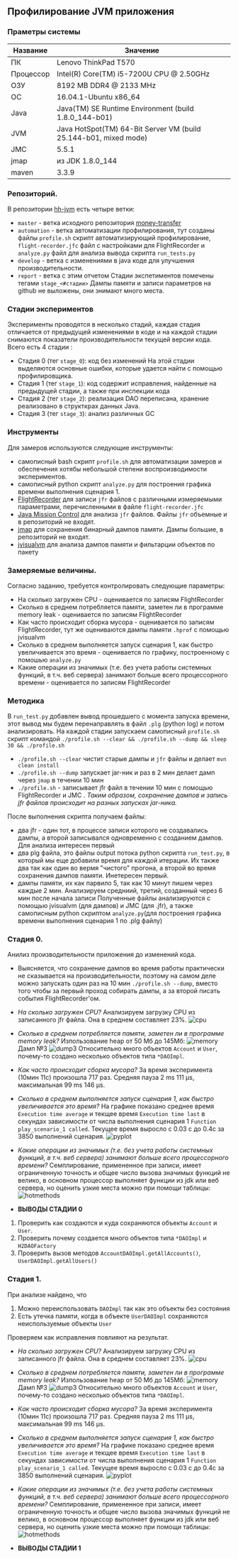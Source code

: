 ## Профилирование JVM приложения

### Праметры системы

| Название      | Значение                                 |
| ------------- |------------------------------------------|
| ПК            | Lenovo ThinkPad T570                     |
| Процессор     | Intel(R) Core(TM) i5-7200U CPU @ 2.50GHz |
| ОЗУ           | 8192 MB DDR4 @ 2133 MHz                  |
| OC            | 16.04.1-Ubuntu x86_64                    |
| Java          | Java(TM) SE Runtime Environment (build 1.8.0_144-b01)|
| JVM           | Java HotSpot(TM) 64-Bit Server VM (build 25.144-b01, mixed mode)|
| JMC           | 5.5.1                                    |
| jmap          | из JDK 1.8.0_144                         |
|maven          | 3.3.9                                    |

### Репозиторий.
В репозитории [hh-jvm](https://github.com/eremeykin/hh-jvm/) есть четыре ветки:
* `master` - ветка исходного репозитория [money-transfer](https://github.com/yarkinsv/money-transfer)
* `automation` - ветка автоматизации профилирования, тут созданы файлы `profile.sh` скрипт автоматизирующий профилирование, 
`flight-recorder.jfc` файл с настройками для FlightRecorder и `analyze.py` файл для анализа вывода скрипта `run_tests.py`
* `develop` - ветка с изменениями в java коде для улучшения производительности.
* `report` - ветка с этим отчетом
Стадии экспетиментов помечены тегами `stage_<#стадии>`
Дампы памяти и записи параметров на github не выложены, они знимают много места.

### Стадии экспериментов
Эксперименты проводятся в несколько стадий, каждая стадия отличается от предыдущей изменениями в коде и на каждой стадии снимаются показатели производительности текущей версии кода. Всего есть 4 стадии :
* Стадия 0 (тег `stage_0`): код без изменений
На этой стадии выделяются основные ошибки, которые удается найти с помощью профилировщика.
* Стадия 1 (тег `stage_1`): код содержит исправления, найденные на предыдущей стадии, а также при инспекции кода
* Стадия 2 (тег `stage_2`): реализация DAO переписана, хранение реализовано в структкрах данных Java.
* Стадия 3 (тег `stage_3`): анализ различных GC

### Инструменты
Для замеров используются следующие инструменты:
* самописный bash скрипт `profile.sh` для автоматизации замеров и обеспечения хотябы небольшой степени воспроизводимости экспериментов.
* самописный python скрипт `analyze.py` для построения графика времени выполнения сценария 1.
* [FlightRecorder](https://docs.oracle.com/javacomponents/jmc-5-5/jfr-runtime-guide/about.htm) для записи `jfr` файлов с различными измеряемыми параметрами, перечисленными в файле `flight-recorder.jfc`
* [Java Mission Control](https://www.oracle.com/technetwork/java/javaseproducts/mission-control/index.html) для анализа `jfr` файлов. Файлы `jfr` объемные и в репозиторий не входят.
* [jmap](https://docs.oracle.com/javase/8/docs/technotes/tools/unix/jmap.html) для сохранения бинарный дампов памяти. Дампы большие, в репозиторий не входят.
* [jvisualvm](https://docs.oracle.com/javase/8/docs/technotes/guides/visualvm/index.html) для анализа дампов памяти и фильтарции объектов по пакету

### Замеряемые величины.
Согласно заданию, требуется контролировать следующие параметры:
* На сколько загружен CPU - оценивается по записям FlightRecorder
* Сколько в среднем потребляется памяти, заметен ли в программе memory leak - оценивается по записям FlightRecorder
* Как часто происходит сборка мусора - оценивается по записям FlightRecorder, тут же оцениваются дампы памяти `.hprof` с помощью jvisualvm
* Сколько в среднем выполняется запуск сценария 1, как быстро увеличивается это время - оценивается по графику, построенному с помошью `analyze.py` 
* Какие операции из значимых (т.е. без учета работы системных функций, в т.ч. веб сервера) занимают больше всего процессорного времени - оценивается по записям FlightRecorder
                                                                                                                                                     
### Методика
В `run_test.py` добавлен вывод прошедшего с момента запуска времени, этот вывод мы будем перенаправлять в файл `.plg` (python log) и потом анализировать.
На каждой стадии запускаем самописный `profile.sh` скрипт командой
`./profile.sh --clear && ./profile.sh --dump && sleep 30 && ./profile.sh`
* `./profile.sh --clear` чистит старые дампы и `jfr` файлы и делает `mvn clean install`
* `./profile.sh --dump` запускает jar-ник и раз в 2 мин делает дамп через `jmap` в течении 10 мин
* `./profile.sh` - записывает jfr файл в течении 10 мин с помощью FlightRecorder и JMC .
*Таким образом, сохранение дампов и запись jfr файлов происходит на разных запусках jar-ника.*

После выполнения скрипта получаем файлы:
* два jfr - один тот, в процессе записи которого не создавались дампы, а второй записывался одновременно с созданием дампов. Для анализа интересен первый
* два plg файла, это файлы output потока python скрипта `run_test.py`, в который мы еще добавили время для каждой итерации. Их также два так как один во вермя "чистого" прогона, а второй во время сохранения дампов памяти. Инетересен первый. 
* дампы памяти, их как парвило 5, так как 10 минут пишем через каждые 2 мин. Анализируем средниий, третий, созданный через 6 мин после начала записи 
Полученные файлы анализируются с помощью jvisualvm (для дампов) и JMC (для .jfr), а также самописным python скриптом `analyze.py`(для построения графика времени выполнения сценария 1 по .plg файлу)

### Стадия 0. 
Анилиз производительности приложения до изменений кода.
* Выясняется, что сохранение дампов во время работы практически не сказывается на производительности, поэтому на самом деле можно запускать один раз на 10 мин `./profile.sh --dump`, вместо того чтобы за первый проход собирать дампы, а за второй писать события FlightRecorder'ом.

* *На сколько загружен CPU?*
Анализируем загрузку CPU из записанного jfr файла. Она в среднем составляет 23%. 
![cpu](https://raw.githubusercontent.com/eremeykin/hh-jvm/report/img/stage_0/cpu.png)

* *Сколько в среднем потребляется памяти, заметен ли в программе memory leak?*
Изпользование heap от 50 Мб до 145Мб:
![memory](https://raw.githubusercontent.com/eremeykin/hh-jvm/report/img/stage_0/memory.png)
Дамп №3 
![dump3](https://raw.githubusercontent.com/eremeykin/hh-jvm/report/img/stage_0/dump3.png)
Относительно много объектов `Account` и `User`, почему-то создано несколько объектов типа `*DAOImpl`. 

* *Как часто происходит сборка мусора?*
За время эксперимента (10мин 11с) произошла 717 раз. Средняя пауза 2 ms 111 μs, максимальная 99 ms 146 μs. 

* *Cколько в среднем выполняется запуск сценария 1, как быстро увеличивается это время?*
На графике показано среднее время `Execution time average` и текщее время `Execution time last` в секундах зависимости от числа выполнения сценария 1 `Function play_scenario_1 called`. 
Текущее время выросло с 0.03 с до  0.4с за 3850 выполнений сценария.
![pyplot](https://raw.githubusercontent.com/eremeykin/hh-jvm/report/img/stage_0/pyplot.png)


* *Какие операции из значимых (т.е. без учета работы системных функций, в т.ч. веб сервера) занимают больше всего процессорного времени?*
Семплирование, примененное при записи, имеет ограниченную точность и общее число вызова значимых функций не велико, 
в основном процессор выполняет функции из jdk или веб сервера, но оценить узкие места можно при помощи таблицы: 
![hotmethods](https://raw.githubusercontent.com/eremeykin/hh-jvm/report/img/stage_0/hotmethods.png)

* **ВЫВОДЫ СТАДИИ 0**
1) Проверить как создаются и куда сохраняются объекты `Account` и `User`.
2) Проверить почему создается много объектов типа `*DAOImpl` и `H2DAOFactory`
3) Проверить вызов методов `AccountDAOImpl.getAllAccounts()`, `UserDAOImpl.getAllUsers()`

### Стадия 1. 
При анализе найдено, что
1) Можно переиспользовать `DAOImpl` так как это объекты без состояния
2) Есть утечка памяти, когда в объекте `UserDAOImpl` сохраняются неиспользуемые объекты `User`

Проверяем как исправления повлияют на результат. 

* *На сколько загружен CPU?*
Анализируем загрузку CPU из записанного jfr файла. Она в среднем составляет 23%. 
![cpu](https://raw.githubusercontent.com/eremeykin/hh-jvm/report/img/stage_1/cpu.png)

* *Сколько в среднем потребляется памяти, заметен ли в программе memory leak?*
Изпользование heap от 50 Мб до 145Мб:
![memory](https://raw.githubusercontent.com/eremeykin/hh-jvm/report/img/stage_1/memory.png)
Дамп №3 
![dump3](https://raw.githubusercontent.com/eremeykin/hh-jvm/report/img/stage_1/dump3.png)
Относительно много объектов `Account` и `User`, почему-то создано несколько объектов типа `*DAOImpl`. 

* *Как часто происходит сборка мусора?*
За время эксперимента (10мин 11с) произошла 717 раз. Средняя пауза 2 ms 111 μs, максимальная 99 ms 146 μs. 

* *Cколько в среднем выполняется запуск сценария 1, как быстро увеличивается это время?*
На графике показано среднее время `Execution time average` и текщее время `Execution time last` в секундах зависимости от числа выполнения сценария 1 `Function play_scenario_1 called`. 
Текущее время выросло с 0.03 с до  0.4с за 3850 выполнений сценария.
![pyplot](https://raw.githubusercontent.com/eremeykin/hh-jvm/report/img/stage_0/pyplot.png)


* *Какие операции из значимых (т.е. без учета работы системных функций, в т.ч. веб сервера) занимают больше всего процессорного времени?*
Семплирование, примененное при записи, имеет ограниченную точность и общее число вызова значимых функций не велико, 
в основном процессор выполняет функции из jdk или веб сервера, но оценить узкие места можно при помощи таблицы: 
![hotmethods](https://raw.githubusercontent.com/eremeykin/hh-jvm/report/img/stage_0/hotmethods.png)

* **ВЫВОДЫ СТАДИИ 1**
